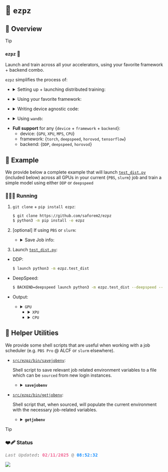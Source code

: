 # 🍋 `ezpz`

## 👀 Overview

> [!TIP]
>
> ### <code>ezpz</code> 🍋
>
> Launch and train across all your accelerators, using your favorite
> framework + backend combo.
>
> `ezpz` simplifies the process of:
>
> - <details><summary>Setting up + launching distributed training:</summary>
>
>   - <details closed><summary><code>import ezpz as ez</code></summary>
>
>     - `RANK =`
>       [`ez.setup_torch(backend=backend)`](https://github.com/saforem2/ezpz/blob/main/src/ezpz/dist.py#L551)
>       <span class="dim-text">for `backend` $\in$ {`DDP`, `deepspeed`,
>       `horovod`}</span>
>
>     - `RANK =`
>       [`ez.get_rank()`](https://github.com/saforem2/ezpz/blob/main/src/ezpz/dist.py#396)
>
>     - `LOCAL_RANK =`
>       [`ez.get_local_rank()`](https://github.com/saforem2/ezpz/blob/main/src/ezpz/dist.py#448)
>
>     - `WORLD_SIZE =`
>       [`ez.get_world_size()`](https://github.com/saforem2/ezpz/blob/main/src/ezpz/dist.py#L417)
>
>     <span class="dim-text">(see
>     [`ezpz/dist.py`](https://github.com/saforem2/ezpz/blob/main/src/ezpz/dist.py)
>     for more details).</span>
>
>   </details>
>
> </details>
>
> - <details closed><summary>Using your favorite framework:</summary>
>
>   - `framework=pytorch` + `backend={DDP, deepspeed, horovod}`
>
>   - `framework=tensorflow` + `backend=horovod`
>
>   - [`ez.get_torch_device()`](https://github.com/saforem2/ezpz/blob/main/src/ezpz/dist.py#L332):
>     {`cuda`, `xpu`, `mps`, `cpu`}
>
>   - [`ez.get_torch_backend()`](https://github.com/saforem2/ezpz/blob/main/src/ezpz/dist.py#L348):
>     {`nccl`, `ccl`, `gloo`}
>
>   *2ez* 😎. (see [frameworks](#frameworks) for additional details)
>
> </details>
>
> - <details closed><summary>Writing device agnostic code:</summary>
>
>   - <details>
>
>     <summary>
>
>     <a href="https://github.com/saforem2/ezpz/blob/main/src/ezpz/dist.py#L332"><code>ezpz.get_torch_device()</code></a>
>     </summary>
>
>     ``` python
>     >>> import ezpz as ez
>     >>> DEVICE = ez.get_torch_device()
>     >>> model = torch.nn.Linear(10, 10)
>     >>> model.to(DEVICE)
>     >>> x = torch.randn((10, 10), device=DEVICE)
>     >>> y = model(x)
>     >>> y.device
>     device(type='mps', index=0)
>     ```
>
>   </details>
>
> </details>
>
> - <details closed><summary>Using <code>wandb</code>:</summary>
>   - `ez.setup_wandb(project_name='ezpz')`
>
> </details>
>
> - **Full support** for any {`device` + `framework` + `backend`}:
>   - device: {`GPU`, `XPU`, `MPS`, `CPU`}
>   - framework: {`torch`, `deepspeed`, `horovod`, `tensorflow`}
>   - backend: {`DDP`, `deepspeed`, `horovod`}

## 📝 Example

We provide below a complete example that will launch
[`test_dist.py`](https://github.com/saforem2/ezpz/blob/main/src/ezpz/test_dist.py)
(included below) across all GPUs in your current {`PBS`, `slurm`} job
and train a simple model using either `DDP` or `deepspeed`

### 🏃🏻‍♂️ Running

1.  `git clone` + `pip install ezpz`:

    ``` bash
    $ git clone https://github.com/saforem2/ezpz
    $ python3 -m pip install -e ezpz
    ```

2.  <span class="dim-text">\[optional\]</span> If using `PBS` or
    `slurm`:

    - <details closed><summary>Save Job info:</summary>

      - [`savejobenv`](./src/ezpz/bin/savejobenv):

        ``` bash
        $ source ezpz/src/ezpz/bin/savejobenv
        ┌───────────────────────────────────────────────────────────────────
        │ Writing PBS vars to /home/foremans/.pbsenv
        │ HOSTFILE: /var/spool/pbs/aux/8992614.amn-0001
        │ NHOSTS: 2
        │ NGPU_PER_HOST: 12 GPUs per host
        │ NGPUS: 24 GPUs total
        └───────────────────────────────────────────────────────────────────
        ┌───────────────────────────────────────────────────────────────────
        │ [DIST INFO]:
        │   • Writing Job info to /home/foremans/.pbsenv
        │     • HOSTFILE: /var/spool/pbs/aux/8992614.amn-0001
        │     • NHOSTS: 2
        │     • NGPU_PER_HOST: 12
        │     • NGPUS = (NHOSTS * NGPU_PER_HOST) = 24
        └──────────────────────────────────────────────────────────────────
        ┌──────────────────────────────────────────────────────────────────
        │ [Hosts]:
        │       • x1921c0s0b0n0.hostmgmt2000.cm.americas.sgi.com, x1921c0s2b0n0.hostmgmt2000.cm.americas.sgi.com
        │     • [host:0] - x1921c0s0b0n0.hostmgmt2000.cm.americas.sgi.com
        │     • [host:1] - x1921c0s2b0n0.hostmgmt2000.cm.americas.sgi.com
        └──────────────────────────────────────────────────────────────────
        ┌────────────────────────────────────────────────────────────────────────────────
        │ YOU ARE HERE: /home/foremans
        │ Run 'source ./bin/getjobenv' in a NEW SHELL to automatically set env vars
        └────────────────────────────────────────────────────────────────────────────────
        ┌──────────────────────────────────────────────────────────────────
        │ [Launch]:
        │     • Use: 'launch' (=mpiexec --verbose --envall -n 24 -ppn 12 --hostfile /var/spool/pbs/aux/8992614.amn-0001)
        │       to launch job
        └───────────────────────────────────────────────────────────────────
        ```

        this will automatically define a `launch` alias:

        ``` bash
        ┌──────────────────────────────────────────────────────────────────
        │ [Launch]:
        │     • Use: 'launch' (=mpiexec --verbose --envall -n 24 -ppn 12 --hostfile /var/spool/pbs/aux/8992614.amn-0001)
        │       to launch job
        └───────────────────────────────────────────────────────────────────
        ```

      </details>

3.  Launch [`test_dist.py`](./src/ezpz/test_dist.py):

  - DDP:

      ``` bash
      $ launch python3 -m ezpz.test_dist
      ```

  - DeepSpeed:

      ``` bash
      $ BACKEND=deepspeed launch python3 -m ezpz.test_dist --deepspeed --deepspeed_config ezpz/src/ezpz/conf/ds_config.json
      ```

  - Output:

    - <details closed><summary><code>GPU</code></summary>

        ``` bash
        $ launch python3 -m ezpz.test_dist |& tee ezpz-test-dist.log

        Connected to tcp://x3005c0s13b0n0.hsn.cm.polaris.alcf.anl.gov:7919
        Found executable /lus/eagle/projects/datascience/foremans/miniconda3/envs/2024-04-20/bin/python3
        Launching application 9e4c8311-1729-4385-b1d2-d4cd6006ac1d
        [2024-04-20 19:26:22][INFO][dist:290] - [device='cuda'][rank=1/7][local_rank=1/3][node=1/1]
        [2024-04-20 19:26:22][INFO][dist:290] - [device='cuda'][rank=5/7][local_rank=1/3][node=1/1]
        [2024-04-20 19:26:22][INFO][dist:290] - [device='cuda'][rank=3/7][local_rank=3/3][node=1/1]
        [2024-04-20 19:26:22][INFO][dist:290] - [device='cuda'][rank=7/7][local_rank=3/3][node=1/1]
        [2024-04-20 19:26:22][INFO][dist:290] - [device='cuda'][rank=4/7][local_rank=0/3][node=0/1]
        [2024-04-20 19:26:22][INFO][dist:290] - [device='cuda'][rank=6/7][local_rank=2/3][node=0/1]
        [2024-04-20 19:26:22][INFO][dist:290] - [device='cuda'][rank=2/7][local_rank=2/3][node=0/1]
        [2024-04-20 19:26:22][INFO][dist:290] - [device='cuda'][rank=0/7][local_rank=0/3][node=0/1]
        [2024-04-20 19:26:22][WARNING][dist:296] - Using [8 / 8] available "cuda" devices !!
        [2024-04-20 19:26:22][INFO][test_dist:46] - DIST_INIT={'world_size': 8, 'rank': 0, 'local_rank': 0}
        [2024-04-20 19:26:24][INFO][test_dist:84] - model=Network(
          (layers): Sequential(
            (0): Linear(in_features=128, out_features=1024, bias=True)
            (1): Linear(in_features=1024, out_features=512, bias=True)
            (2): Linear(in_features=512, out_features=256, bias=True)
            (3): Linear(in_features=256, out_features=128, bias=True)
            (4): Linear(in_features=128, out_features=128, bias=True)
          )
        )
        [2024-04-20 19:26:28][INFO][test_dist:126] - iter=0, loss=2789.99072, dt=0.664, dtf=0.659, dtb=0.005
        [2024-04-20 19:26:28][INFO][test_dist:126] - iter=1, loss=1961.33459, dt=0.002, dtf=0.001, dtb=0.002
        [2024-04-20 19:26:28][INFO][test_dist:126] - iter=2, loss=1450.47461, dt=0.002, dtf=0.000, dtb=0.002
        [2024-04-20 19:26:28][INFO][test_dist:126] - iter=3, loss=1088.81958, dt=0.002, dtf=0.000, dtb=0.002
        [2024-04-20 19:26:28][INFO][test_dist:126] - iter=4, loss=945.28839, dt=0.002, dtf=0.000, dtb=0.002
        [2024-04-20 19:26:28][INFO][test_dist:126] - iter=5, loss=906.78857, dt=0.002, dtf=0.000, dtb=0.001
        [2024-04-20 19:26:28][INFO][test_dist:126] - iter=6, loss=789.18243, dt=0.002, dtf=0.000, dtb=0.002
        [2024-04-20 19:26:28][INFO][test_dist:126] - iter=7, loss=751.63477, dt=0.002, dtf=0.000, dtb=0.002
        [2024-04-20 19:26:28][INFO][test_dist:126] - iter=8, loss=735.62915, dt=0.002, dtf=0.000, dtb=0.002
        [2024-04-20 19:26:28][INFO][test_dist:126] - iter=9, loss=732.12775, dt=0.002, dtf=0.000, dtb=0.001
        ```

        </details>

      - <details closed><summary><code>XPU</code></summary>

        ``` bash
        # [04:50:57 PM] [foremans@x1921c0s0b0n0] ~/q/llm.devkit/Megatron-DeepSpeed/dep/ezpz/s/ezpz  main q4-drop 32s
        $ launch python3 -Wignore test_dist.py
        Connected to tcp://x1921c0s0b0n0.hostmgmt2000.cm.americas.sgi.com:7919
        Found executable /home/foremans/miniconda3/envs/q4-drop/bin/python3
        Launching application 5bf3e9e8-89fb-412a-a49e-3c81601436b7
        [2024-04-19 16:51:06][INFO][dist:290] - [device='xpu'][rank=9/23][local_rank=9/11][node=1/1]
        [2024-04-19 16:51:06][INFO][dist:290] - [device='xpu'][rank=14/23][local_rank=2/11][node=0/1]
        [2024-04-19 16:51:06][INFO][dist:290] - [device='xpu'][rank=3/23][local_rank=3/11][node=1/1]
        [2024-04-19 16:51:06][INFO][dist:290] - [device='xpu'][rank=17/23][local_rank=5/11][node=1/1]
        [2024-04-19 16:51:06][INFO][dist:290] - [device='xpu'][rank=6/23][local_rank=6/11][node=0/1]
        [2024-04-19 16:51:06][INFO][dist:290] - [device='xpu'][rank=13/23][local_rank=1/11][node=1/1]
        [2024-04-19 16:51:06][INFO][dist:290] - [device='xpu'][rank=7/23][local_rank=7/11][node=1/1]
        [2024-04-19 16:51:06][INFO][dist:290] - [device='xpu'][rank=19/23][local_rank=7/11][node=1/1]
        [2024-04-19 16:51:06][INFO][dist:290] - [device='xpu'][rank=8/23][local_rank=8/11][node=0/1]
        [2024-04-19 16:51:06][INFO][dist:290] - [device='xpu'][rank=21/23][local_rank=9/11][node=1/1]
        [2024-04-19 16:51:06][INFO][dist:290] - [device='xpu'][rank=10/23][local_rank=10/11][node=0/1]
        [2024-04-19 16:51:06][INFO][dist:290] - [device='xpu'][rank=22/23][local_rank=10/11][node=0/1]
        [2024-04-19 16:51:06][INFO][dist:290] - [device='xpu'][rank=11/23][local_rank=11/11][node=1/1]
        [2024-04-19 16:51:06][INFO][dist:290] - [device='xpu'][rank=23/23][local_rank=11/11][node=1/1]
        [2024-04-19 16:51:06][INFO][dist:290] - [device='xpu'][rank=2/23][local_rank=2/11][node=0/1]
        [2024-04-19 16:51:06][INFO][dist:290] - [device='xpu'][rank=20/23][local_rank=8/11][node=0/1]
        [2024-04-19 16:51:06][INFO][dist:290] - [device='xpu'][rank=4/23][local_rank=4/11][node=0/1]
        [2024-04-19 16:51:06][INFO][dist:290] - [device='xpu'][rank=15/23][local_rank=3/11][node=1/1]
        [2024-04-19 16:51:06][INFO][dist:290] - [device='xpu'][rank=18/23][local_rank=6/11][node=0/1]
        [2024-04-19 16:51:06][INFO][dist:290] - [device='xpu'][rank=12/23][local_rank=0/11][node=0/1]
        [2024-04-19 16:51:06][INFO][dist:290] - [device='xpu'][rank=1/23][local_rank=1/11][node=1/1]
        [2024-04-19 16:51:06][INFO][dist:290] - [device='xpu'][rank=16/23][local_rank=4/11][node=0/1]
        [2024-04-19 16:51:06][INFO][dist:290] - [device='xpu'][rank=5/23][local_rank=5/11][node=1/1]
        [2024-04-19 16:51:06][INFO][dist:239] - DistInfo={
            "DEVICE": "xpu",
            "DEVICE_ID": "xpu:0",
            "DISTRIBUTED_BACKEND": "ccl",
            "GPUS_PER_NODE": 12,
            "HOSTFILE": "/var/spool/pbs/aux/8992337.amn-0001",
            "HOSTNAME": "x1921c0s0b0n0.hostmgmt2000.cm.americas.sgi.com",
            "HOSTS": "['x1921c0s0b0n0', 'x1921c0s5b0n0']",
            "LOCAL_RANK": 0,
            "MACHINE": "SunSpot",
            "NGPUS": 24,
            "NODE_ID": 0,
            "NUM_NODES": 2,
            "RANK": 0,
            "SCHEDULER": "PBS",
            "WORLD_SIZE_IN_USE": 24,
            "WORLD_SIZE_TOTAL": 24
        }
        [2024-04-19 16:51:06][INFO][dist:602] - Using oneccl_bindings from: /lus/gila/projects/Aurora_deployment/foremans/q4-drop_sunspot/llm.devkit/torch-ccl/oneccl_bindings_for_pytorch/__init__.py
        [2024-04-19 16:51:06][INFO][dist:604] - Using ipex from: /home/foremans/miniconda3/envs/q4-drop/lib/python3.9/site-packages/intel_extension_for_pytorch/__init__.py
        [2024-04-19 16:51:06][INFO][dist:605] - [0/24] Using device='xpu' with backend='DDP' + 'ccl' for distributed training.
        [2024-04-19 16:51:06][INFO][dist:290] - [device='xpu'][rank=0/23][local_rank=0/11][node=0/1]
        [2024-04-19 16:51:06][WARNING][dist:296] - Using [24 / 24] available "xpu" devices !!
        2024:04:19-16:51:06:(16909) |CCL_WARN| MPI was initialized externally, CCL-MPI specific environment is ignored
        [2024-04-19 16:51:06][INFO][test_dist:71] - model=Network(
          (layers): Sequential(
            (0): Linear(in_features=128, out_features=1024, bias=True)
            (1): Linear(in_features=1024, out_features=512, bias=True)
            (2): Linear(in_features=512, out_features=256, bias=True)
            (3): Linear(in_features=256, out_features=128, bias=True)
            (4): Linear(in_features=128, out_features=128, bias=True)
          )
        )
        [2024-04-19 16:51:18][INFO][test_dist:101] - iter=0, loss=2709.53418, dt=1.380, dtf=0.950, dtb=0.430
        [2024-04-19 16:51:18][INFO][test_dist:101] - iter=1, loss=2058.49805, dt=0.133, dtf=0.002, dtb=0.131
        [2024-04-19 16:51:18][INFO][test_dist:101] - iter=2, loss=1507.91187, dt=0.004, dtf=0.001, dtb=0.004
        [2024-04-19 16:51:18][INFO][test_dist:101] - iter=3, loss=1181.78577, dt=0.004, dtf=0.001, dtb=0.003
        [2024-04-19 16:51:18][INFO][test_dist:101] - iter=4, loss=949.43561, dt=0.004, dtf=0.001, dtb=0.003
        [2024-04-19 16:51:18][INFO][test_dist:101] - iter=5, loss=848.14905, dt=0.004, dtf=0.001, dtb=0.003
        [2024-04-19 16:51:18][INFO][test_dist:101] - iter=6, loss=788.76123, dt=0.004, dtf=0.001, dtb=0.003
        [2024-04-19 16:51:18][INFO][test_dist:101] - iter=7, loss=753.59509, dt=0.004, dtf=0.001, dtb=0.003
        [2024-04-19 16:51:18][INFO][test_dist:101] - iter=8, loss=750.62225, dt=0.004, dtf=0.001, dtb=0.003
        [2024-04-19 16:51:18][INFO][test_dist:101] - iter=9, loss=740.23474, dt=0.004, dtf=0.001, dtb=0.003
        Application 5bf3e9e8 resources: utime=621s stime=111s maxrss=1746816KB inblock=192 oublock=16 minflt=10719359 majflt=7493 nvcsw=169332 nivcsw=77546
        ```

      </details>

      - <details closed><summary><code>CPU</code></summary>

        ``` bash
        $ TORCH_DEVICE=cpu mpirun -np 12 python3 test_dist.py
        [2024-04-19 14:44:12][INFO][dist:290] - [device='cpu'][rank=1/11][local_rank=1/11][node=0/0]
        [2024-04-19 14:44:12][INFO][dist:290] - [device='cpu'][rank=3/11][local_rank=3/11][node=0/0]
        [2024-04-19 14:44:12][INFO][dist:290] - [device='cpu'][rank=6/11][local_rank=6/11][node=0/0]
        [2024-04-19 14:44:12][INFO][dist:290] - [device='cpu'][rank=5/11][local_rank=5/11][node=0/0]
        [2024-04-19 14:44:12][INFO][dist:290] - [device='cpu'][rank=2/11][local_rank=2/11][node=0/0]
        [2024-04-19 14:44:12][INFO][dist:290] - [device='cpu'][rank=10/11][local_rank=10/11][node=0/0]
        [2024-04-19 14:44:12][INFO][dist:290] - [device='cpu'][rank=4/11][local_rank=4/11][node=0/0]
        [2024-04-19 14:44:12][INFO][dist:290] - [device='cpu'][rank=7/11][local_rank=7/11][node=0/0]
        [2024-04-19 14:44:12][INFO][dist:290] - [device='cpu'][rank=9/11][local_rank=9/11][node=0/0]
        [2024-04-19 14:44:13][INFO][dist:290] - [device='cpu'][rank=11/11][local_rank=11/11][node=0/0]
        [2024-04-19 14:44:13][INFO][dist:290] - [device='cpu'][rank=8/11][local_rank=8/11][node=0/0]
        [2024-04-19 14:44:13][INFO][dist:239] - DistInfo={
            "DEVICE": "cpu",
            "DEVICE_ID": "cpu:0",
            "DISTRIBUTED_BACKEND": "gloo",
            "GPUS_PER_NODE": 12,
            "HOSTFILE": "/Users/samforeman/projects/saforem2/ezpz/src/ezpz/hostfile",
            "HOSTNAME": "Sams-MacBook-Pro.local",
            "HOSTS": "['Sams-MacBook-Pro']",
            "LOCAL_RANK": 0,
            "MACHINE": "Sams-MacBook-Pro.local",
            "NGPUS": 12,
            "NODE_ID": 0,
            "NUM_NODES": 1,
            "RANK": 0,
            "SCHEDULER": "LOCAL",
            "WORLD_SIZE_IN_USE": 12,
            "WORLD_SIZE_TOTAL": 12
        }
        [2024-04-19 14:44:13][INFO][dist:605] - [0/12] Using device='cpu' with backend='DDP' + 'gloo' for distributed training.
        [2024-04-19 14:44:13][INFO][dist:290] - [device='cpu'][rank=0/11][local_rank=0/11][node=0/0]
        [2024-04-19 14:44:13][WARNING][dist:296] - Using [12 / 12] available "cpu" devices !!
        [2024-04-19 14:44:13][INFO][test_dist:72] - model=Network(
          (layers): Sequential(
            (0): Linear(in_features=128, out_features=1024, bias=True)
            (1): Linear(in_features=1024, out_features=512, bias=True)
            (2): Linear(in_features=512, out_features=256, bias=True)
            (3): Linear(in_features=256, out_features=128, bias=True)
            (4): Linear(in_features=128, out_features=128, bias=True)
          )
        )
        [2024-04-19 14:44:14][INFO][test_dist:102] - iter=0, loss=2801.62549, dt=0.389, dtf=0.042, dtb=0.348
        [2024-04-19 14:44:14][INFO][test_dist:102] - iter=1, loss=2092.84692, dt=0.051, dtf=0.010, dtb=0.041
        [2024-04-19 14:44:14][INFO][test_dist:102] - iter=2, loss=1482.45520, dt=0.037, dtf=0.004, dtb=0.033
        [2024-04-19 14:44:14][INFO][test_dist:102] - iter=3, loss=1174.38037, dt=0.033, dtf=0.002, dtb=0.031
        [2024-04-19 14:44:14][INFO][test_dist:102] - iter=4, loss=938.39917, dt=0.032, dtf=0.003, dtb=0.030
        [2024-04-19 14:44:14][INFO][test_dist:102] - iter=5, loss=888.37390, dt=0.035, dtf=0.001, dtb=0.033
        [2024-04-19 14:44:14][INFO][test_dist:102] - iter=6, loss=784.63470, dt=0.036, dtf=0.003, dtb=0.032
        [2024-04-19 14:44:14][INFO][test_dist:102] - iter=7, loss=749.53839, dt=0.033, dtf=0.002, dtb=0.031
        [2024-04-19 14:44:14][INFO][test_dist:102] - iter=8, loss=732.22656, dt=0.036, dtf=0.003, dtb=0.034
        [2024-04-19 14:44:15][INFO][test_dist:102] - iter=9, loss=730.63776, dt=0.034, dtf=0.001, dtb=0.033
        35.68s user 17.20s system 546% cpu 9.681s total
        ```

    </details>

## 🧰 Helper Utilities

We provide some shell scripts that are useful when working with a job
scheduler (e.g. `PBS Pro` @ ALCF or `slurm` elsewhere).

- [`src/ezpz/bin/savejobenv`](./src/ezpz/bin/savejobenv):

  Shell script to save relevant job related environment variables to a
  file which can be `sourced` from new login instances.

  - <details closed><summary><b><code>savejobenv</code></b></summary>

    - Launch a job, clone (or navigate into) `ezpz`, and `source`
      [`src/ezpz/bin/savejobenv`](./src/ezpz/bin/savejobenv):

    ``` bash
    (thetalogin4) $ qsub-gpu -A datascience -n 2 -q full-node --attrs="filesystems=home,grand,eagle,theta-fs0:ssds=required" -t 06:00 -I
    Job routed to queue "full-node".
    Wait for job 10155652 to start...
    Opening interactive session to thetagpu04
    [...]
    ```

    ``` bash
    (thetagpu04) $ git clone https://github.com/saforem2/ezpz
    (thetagpu04) $ source ezpz/src/ezpz/bin/savejobenv
    ┌───────────────────────────────────────────────────────────────────
    │ Writing COBALT vars to /home/foremans/.cobaltenv
    │ HOSTFILE: /var/tmp/cobalt.10155652
    │ NHOSTS: 2
    │ 8 GPUs per host
    │ 16 GPUs total
    └───────────────────────────────────────────────────────────────────
    ┌───────────────────────────────────────────────────────────────────
    │ [DIST INFO]:
    │   • Writing Job info to /home/foremans/.cobaltenv
    │     • HOSTFILE: /var/tmp/cobalt.10155652
    │     • NHOSTS: 2
    │     • NGPU_PER_HOST: 8
    │     • NGPUS = (NHOSTS * NGPU_PER_HOST) = 16
    │ [Hosts]:
    │       • thetagpu04 thetagpu19
    │ [Launch]:
    │     • Use: 'launch' (=mpirun -n  -N  --hostfile /var/tmp/cobalt.10155652 -x PATH -x LD_LIBRARY_PATH)
    │       to launch job
    └───────────────────────────────────────────────────────────────────
    ┌────────────────────────────────────────────────────────────────────────────────
    │ YOU ARE HERE: /home/foremans
    │ Run 'source ./bin/getjobenv' in a NEW SHELL to automatically set env vars
    └────────────────────────────────────────────────────────────────────────────────
    ```

    </details>

- [`src/ezpz/bin/getjobenv`](./src/ezpz/bin/getjobenv):

  Shell script that, when sourced, will populate the current environment
  with the necessary job-related variables.

  - <details closed><summary><b><code>getjobenv</code></b></summary>

    - Now, in a **NEW SHELL**

      ``` bash
      (localhost)   $ ssh <user>@theta
      ```

      ``` bash
      (thetalogin4) $ ssh thetagpu19
      ```

      ``` bash
      (thetagpu19)  $ module load conda/2023-01-11; conda activate base
      (thetagpu19)  $ cd ezpz
      (thetagpu19)  $ source ./src/ezpz/bin/getjobenv
      ┌──────────────────────────────────────────────────────────────────
      │ [Hosts]: 
      │     • thetagpu04, thetagpu19
      └──────────────────────────────────────────────────────────────────
      ┌──────────────────────────────────────────────────────────────────
      │ [DIST INFO]: 
      │     • Loading job env from: /home/foremans/.cobaltenv
      │     • HOSTFILE: /var/tmp/cobalt.10155652
      │     • NHOSTS: 2
      │     • NGPU_PER_HOST: 8
      │     • NGPUS (NHOSTS x NGPU_PER_HOST): 16
      │     • DIST_LAUNCH: mpirun -n 16 -N 8 --hostfile /var/tmp/cobalt.10155652 -x PATH -x LD_LIBRARY_PATH
      │     • Defining alias: launch: aliased to mpirun -n 16 -N 8 --hostfile /var/tmp/cobalt.10155652 -x PATH -x LD_LIBRARY_PATH
      └──────────────────────────────────────────────────────────────────
      (thetagpu19) $ mkdir -p venvs/thetaGPU/2023-01-11
      (thetagpu19) $ python3 -m venv venvs/thetaGPU/2023-01-11 --system-site-packages
      (thetagpu19) $ source venvs/thetaGPU/2023-01-11/bin/activate
      (thetagpu19) $ python3 -m pip install -e . --require-virtualenv
      (thetagpu19) $ launch python3 -m ezpz framework=pytorch backend=DDP
      [2023-10-26 12:21:26,716][ezpz.dist][INFO] - Using DDP for distributed training
      [2023-10-26 12:21:26,787][torch.distributed.distributed_c10d][INFO] - Added key: store_based_barrier_key:1 to store for rank: 13
      [2023-10-26 12:21:26,787][torch.distributed.distributed_c10d][INFO] - Added key: store_based_barrier_key:1 to store for rank: 14
      [2023-10-26 12:21:26,787][torch.distributed.distributed_c10d][INFO] - Added key: store_based_barrier_key:1 to store for rank: 8
      [2023-10-26 12:21:26,787][torch.distributed.distributed_c10d][INFO] - Added key: store_based_barrier_key:1 to store for rank: 12
      [2023-10-26 12:21:26,787][torch.distributed.distributed_c10d][INFO] - Added key: store_based_barrier_key:1 to store for rank: 6
      [2023-10-26 12:21:26,788][torch.distributed.distributed_c10d][INFO] - Added key: store_based_barrier_key:1 to store for rank: 9
      [2023-10-26 12:21:26,787][torch.distributed.distributed_c10d][INFO] - Added key: store_based_barrier_key:1 to store for rank: 10
      [2023-10-26 12:21:26,788][torch.distributed.distributed_c10d][INFO] - Added key: store_based_barrier_key:1 to store for rank: 15
      [2023-10-26 12:21:26,788][torch.distributed.distributed_c10d][INFO] - Added key: store_based_barrier_key:1 to store for rank: 11
      [2023-10-26 12:21:26,789][torch.distributed.distributed_c10d][INFO] - Added key: store_based_barrier_key:1 to store for rank: 7
      [2023-10-26 12:21:26,789][torch.distributed.distributed_c10d][INFO] - Added key: store_based_barrier_key:1 to store for rank: 3
      [2023-10-26 12:21:26,789][torch.distributed.distributed_c10d][INFO] - Added key: store_based_barrier_key:1 to store for rank: 1
      [2023-10-26 12:21:26,789][torch.distributed.distributed_c10d][INFO] - Added key: store_based_barrier_key:1 to store for rank: 4
      [2023-10-26 12:21:26,789][torch.distributed.distributed_c10d][INFO] - Added key: store_based_barrier_key:1 to store for rank: 5
      [2023-10-26 12:21:26,789][torch.distributed.distributed_c10d][INFO] - Added key: store_based_barrier_key:1 to store for rank: 2
      [2023-10-26 12:21:26,798][torch.distributed.distributed_c10d][INFO] - Added key: store_based_barrier_key:1 to store for rank: 0
      [2023-10-26 12:21:26,811][torch.distributed.distributed_c10d][INFO] - Rank 14: Completed store-based barrier for key:store_based_barrier_key:1 with 16 nodes.
      [2023-10-26 12:21:26,812][torch.distributed.distributed_c10d][INFO] - Rank 6: Completed store-based barrier for key:store_based_barrier_key:1 with 16 nodes.
      [2023-10-26 12:21:26,814][torch.distributed.distributed_c10d][INFO] - Rank 13: Completed store-based barrier for key:store_based_barrier_key:1 with 16 nodes.
      [2023-10-26 12:21:26,815][torch.distributed.distributed_c10d][INFO] - Rank 7: Completed store-based barrier for key:store_based_barrier_key:1 with 16 nodes.
      [2023-10-26 12:21:26,816][torch.distributed.distributed_c10d][INFO] - Rank 8: Completed store-based barrier for key:store_based_barrier_key:1 with 16 nodes.
      [2023-10-26 12:21:26,817][torch.distributed.distributed_c10d][INFO] - Rank 3: Completed store-based barrier for key:store_based_barrier_key:1 with 16 nodes.
      [2023-10-26 12:21:26,819][torch.distributed.distributed_c10d][INFO] - Rank 12: Completed store-based barrier for key:store_based_barrier_key:1 with 16 nodes.
      [2023-10-26 12:21:26,820][torch.distributed.distributed_c10d][INFO] - Rank 1: Completed store-based barrier for key:store_based_barrier_key:1 with 16 nodes.
      [2023-10-26 12:21:26,821][torch.distributed.distributed_c10d][INFO] - Rank 10: Completed store-based barrier for key:store_based_barrier_key:1 with 16 nodes.
      [2023-10-26 12:21:26,823][torch.distributed.distributed_c10d][INFO] - Rank 4: Completed store-based barrier for key:store_based_barrier_key:1 with 16 nodes.
      [2023-10-26 12:21:26,825][torch.distributed.distributed_c10d][INFO] - Rank 9: Completed store-based barrier for key:store_based_barrier_key:1 with 16 nodes.
      [2023-10-26 12:21:26,825][torch.distributed.distributed_c10d][INFO] - Rank 5: Completed store-based barrier for key:store_based_barrier_key:1 with 16 nodes.
      [2023-10-26 12:21:26,827][torch.distributed.distributed_c10d][INFO] - Rank 15: Completed store-based barrier for key:store_based_barrier_key:1 with 16 nodes.
      [2023-10-26 12:21:26,828][torch.distributed.distributed_c10d][INFO] - Rank 2: Completed store-based barrier for key:store_based_barrier_key:1 with 16 nodes.
      [2023-10-26 12:21:26,830][torch.distributed.distributed_c10d][INFO] - Rank 11: Completed store-based barrier for key:store_based_barrier_key:1 with 16 nodes.
      [2023-10-26 12:21:26,831][torch.distributed.distributed_c10d][INFO] - Rank 0: Completed store-based barrier for key:store_based_barrier_key:1 with 16 nodes.
      [2023-10-26 12:21:27,035][ezpz.dist][INFO] - RANK: 0 / 15
      {
        "framework": "pytorch",
        "backend": "DDP",
        "use_wandb": false,
        "seed": null,
        "port": null,
        "ds_config_path": null,
        "wandb_project_name": null,
        "precision": null,
        "ngpus": null
      }
      [2023-10-26 12:21:27,038][__main__][INFO] - Output dir: /lus/grand/projects/datascience/foremans/locations/thetaGPU/projects/saforem2/ezpz/outputs/runs/pytorch/DDP/2023-10-26/12-21-25
      [2023-10-26 12:21:27,097][ezpz.dist][INFO] - RANK: 8 / 15
      [2023-10-26 12:21:27,103][ezpz.dist][INFO] - RANK: 6 / 15
      [2023-10-26 12:21:27,104][ezpz.dist][INFO] - RANK: 14 / 15
      [2023-10-26 12:21:27,111][ezpz.dist][INFO] - RANK: 13 / 15
      [2023-10-26 12:21:27,116][ezpz.dist][INFO] - RANK: 1 / 15
      [2023-10-26 12:21:27,126][ezpz.dist][INFO] - RANK: 7 / 15
      [2023-10-26 12:21:27,135][ezpz.dist][INFO] - RANK: 10 / 15
      [2023-10-26 12:21:27,139][ezpz.dist][INFO] - RANK: 12 / 15
      [2023-10-26 12:21:27,141][ezpz.dist][INFO] - RANK: 9 / 15
      [2023-10-26 12:21:27,141][ezpz.dist][INFO] - RANK: 15 / 15
      [2023-10-26 12:21:27,141][ezpz.dist][INFO] - RANK: 11 / 15
      [2023-10-26 12:21:27,141][ezpz.dist][INFO] - RANK: 5 / 15
      [2023-10-26 12:21:27,144][ezpz.dist][INFO] - RANK: 2 / 15
      [2023-10-26 12:21:27,145][ezpz.dist][INFO] - RANK: 4 / 15
      [2023-10-26 12:21:27,145][ezpz.dist][INFO] - RANK: 3 / 15
      16.56s user 30.05s system 706% cpu 6.595s total
      ```

      while this example looked at ThetaGPU, the exact same process will
      work on any of `{ThetaGPU, Polaris, Perlmutter}`.

  </details>

> [!TIP]
>
> ### <span style="color: var(--ansi-red);">❤️‍🩹 Status</span>
>
> <pre style="white-space:pre;overflow-x:auto;line-height:normal;font-family:Menlo,'DejaVu Sans Mono',consolas,'Courier New',monospace"><span style="color: #7f7f7f; text-decoration-color: #7f7f7f; font-style: italic">Last Updated</span>: <span style="color: #f06292; text-decoration-color: #f06292; font-weight: bold">02</span><span style="color: #f06292; text-decoration-color: #f06292">/</span><span style="color: #f06292; text-decoration-color: #f06292; font-weight: bold">11</span><span style="color: #f06292; text-decoration-color: #f06292">/</span><span style="color: #f06292; text-decoration-color: #f06292; font-weight: bold">2025</span> <span style="color: #7f7f7f; text-decoration-color: #7f7f7f">@</span> <span style="color: #1a8fff; text-decoration-color: #1a8fff; font-weight: bold">08:52:32</span>
> </pre>
>
> <span class="center"
> style="text-align:center;">[![](https://hits.seeyoufarm.com/api/count/incr/badge.svg?url=https%3A%2F%2Fsaforem2.github.io%2Fezpz&count_bg=%2300CCFF&title_bg=%23303030&icon=&icon_color=%23E7E7E7&title=hits&edge_flat=false)](https://hits.seeyoufarm.com)</span>
